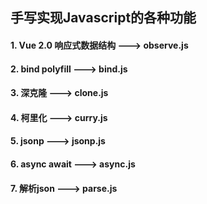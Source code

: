 ## 手写实现Javascript的各种功能

#### 1. Vue 2.0 响应式数据结构  ---> observe.js
#### 2. bind polyfill ---> bind.js
#### 3. 深克隆 ---> clone.js
#### 4. 柯里化 ---> curry.js
#### 5. jsonp ---> jsonp.js
#### 6. async await ---> async.js
#### 7. 解析json ---> parse.js

